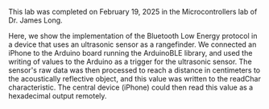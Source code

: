 This lab was completed on February 19, 2025 in the Microcontrollers lab of Dr. James Long.

Here, we show the implementation of the Bluetooth Low Energy protocol in a device that uses an ultrasonic sensor as a rangefinder. We connected an iPhone to the Arduino board running the ArduinoBLE library,
and used the writing of values to the Arduino as a trigger for the ultrasonic sensor. The sensor's raw data was then processed to reach a distance in centimeters to the acoustically reflective object,
and this value was written to the readChar characteristic. The central device (iPhone) could then read this value as a hexadecimal output remotely.
